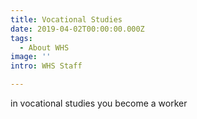 ```yaml
---
title: Vocational Studies
date: 2019-04-02T00:00:00.000Z
tags:
  - About WHS
image: ''
intro: WHS Staff

---
```

in vocational studies you become a worker